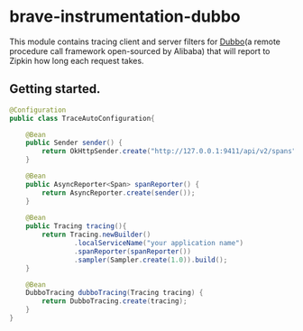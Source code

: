# brave-instrumentation-dubbo

This module contains tracing client and server filters for [Dubbo](https://github.com/alibaba/dubbo)(a remote procedure call framework open-sourced by Alibaba) that will report to Zipkin how long each request takes.

## Getting started.

```java
@Configuration
public class TraceAutoConfiguration{

    @Bean
    public Sender sender() {
        return OkHttpSender.create("http://127.0.0.1:9411/api/v2/spans");
    }

    @Bean
    public AsyncReporter<Span> spanReporter() {
        return AsyncReporter.create(sender());
    }
    
    @Bean
    public Tracing tracing(){
        return Tracing.newBuilder()
                .localServiceName("your application name")
                .spanReporter(spanReporter())
                .sampler(Sampler.create(1.0)).build();
    }

    @Bean
    DubboTracing dubboTracing(Tracing tracing) {
        return DubboTracing.create(tracing);
    }
} 
```




